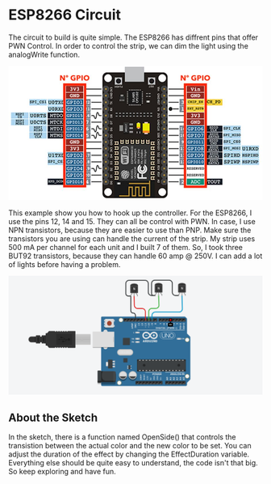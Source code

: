 # ESP8266 Circuit

The circuit to build is quite simple. The ESP8266 has diffrent pins that offer PWN Control. In order to control the strip, we can dim the light using the analogWrite function.

![](ESP8266pin.jpg)

This example show you how to  hook up the controller. For the ESP8266, I use the pins 12, 14 and 15. They can all be control with PWN. In case, I use NPN transistors, because they are easier to use than PNP. Make sure
the transistors you are using can handle the current of the strip. My strip uses 500 mA per channel for each unit and I built 7 of them. So, I took three BUT92 transistors, because they can handle 60 amp @ 250V. I can add a lot of lights before having a problem.

![](Circuit.png)


## About the Sketch
In the sketch, there is a function named OpenSide() that controls the transistion between the actual color and the new color to be set. You can adjust the duration of the effect by changing the EffectDuration variable.
Everything else should be quite easy to understand, the code isn't that big. So keep exploring and have fun.
